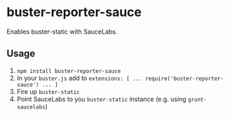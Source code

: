 buster-reporter-sauce
=====================

Enables buster-static with SauceLabs.

## Usage ##
1. `npm install buster-reporter-sauce`
2. In your `buster.js` add to `extensions: [ ... require('buster-reporter-sauce') ... ]`
3. Fire up `buster-static`
4. Point SauceLabs to you `buster-static` instance (e.g. using `grunt-saucelabs`)
